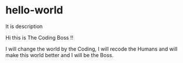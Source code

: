 # hello-world
It is description

Hi this is The Coding Boss !!

I will change the world by the Coding, I will recode the Humans and will make this world better and I will be the Boss.
